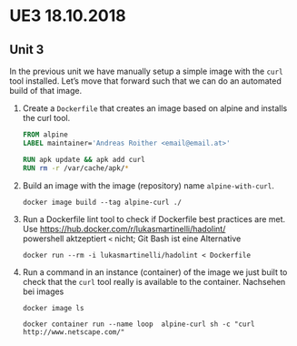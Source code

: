 # UE3 18.10.2018

## Unit 3

In the previous unit we have manually setup a simple image with the `curl` tool installed. Let’s move that forward such that we can do an automated build of that image.

1. Create a `Dockerfile` that creates an image based on alpine and installs the curl tool.
    ```dockerfile
    FROM alpine
    LABEL maintainer='Andreas Roither <email@email.at>'

    RUN apk update && apk add curl
    RUN rm -r /var/cache/apk/*
    ```

2. Build an image with the image (repository) name `alpine-with-curl`.
    ```docker
    docker image build --tag alpine-curl ./
    ```

3. Run a Dockerfile lint tool to check if Dockerfile best practices are met. 
Use https://hub.docker.com/r/lukasmartinelli/hadolint/  
    powershell aktzeptiert `<` nicht; Git Bash ist eine Alternative
    ```docker
    docker run --rm -i lukasmartinelli/hadolint < Dockerfile
    ```

4. Run a command in an instance (container) of the image we just built to check that the `curl` tool really is available to the container.
   Nachsehen bei images
   ```docker
   docker image ls
   ```
    ```docker
    docker container run --name loop  alpine-curl sh -c "curl http://www.netscape.com/"
    ```